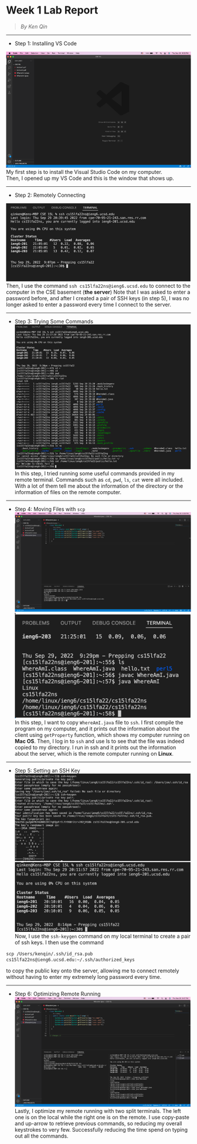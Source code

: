 # **Week 1 Lab Report**
> *By Ken Qin*
---
* Step 1: Installing VS Code

![image](sc1-week1.png)
My first step is to install the Visual Studio Code on my computer.          
Then, I opened up my VS Code and this is the window that shows up.

---
* Step 2: Remotely Connecting

![image](sc2-week1.png)
Then, I use the command `ssh cs15lfa22ns@ieng6.ucsd.edu` to connect to the computer in the CSE basement (**the server**)
Note that I was asked to enter a password before, and after I created a pair of SSH keys (in step 5), I was no longer asked to enter a password every time I connect to the server.

---
* Step 3: Trying Some Commands
![image](sc3-week1.png)
In this step, I tried running some useful commands provided in my remote terminal. Commands such as `cd`, `pwd`, `ls`, `cat` were all included. With a lot of them tell me about the information of the directory or the information of files on the remote computer.

---
* Step 4: Moving Files with `scp`
![image](sc4-week1.png)
![image](sc5-week1.png)
In this step, I want to copy `WhereAmI.java` file to `ssh`. I first compile the program on my computer, and it prints out the information about the client using `getProperty` function, which shows my computer running on **Mac OS**. Then, I log in to `ssh` and use ls to see that the file was indeed copied to my directory. I run in ssh and it prints out the information about the server, which is the remote computer running on **Linux**. 

---
* Step 5: Setting an SSH Key
![image](sc6-week1.png)
![image](sc7-week1.png)
Now, I use the `ssh-keygen` command on my local terminal to create a pair of ssh keys. I then use the command 
```
scp /Users/kenqin/.ssh/id_rsa.pub cs15lfa22ns@ieng6.ucsd.edu:~/.ssh/authorized_keys
```
to copy the public key onto the server, allowing me to connect remotely without having to enter my extremely long password every time. 

---
* Step 6: Optimizing Remote Running
![image](sc8-week1.png)
Lastly, I optimize my remote running with two split terminals. The left one is on the local while the right one is on the remote. I use copy-paste and up-arrow to retrieve previous commands, so reducing my overall keystrokes to very few. Successfully reducing the time spend on typing out all the commands. 